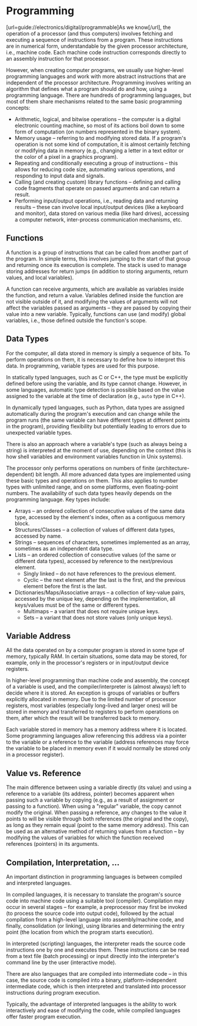 <!--
SPDX-FileCopyrightText: Robert Ryszard Paciorek <rrp@opcode.eu.org>
SPDX-License-Identifier: MIT

AI tools (chat GPT) have been used for text translation and editing.
-->

Programming
============

[url=guide://electronics/digital/programmable]As we know[/url], the operation of a processor (and thus computers) involves fetching and executing a sequence of instructions from a program. These instructions are in numerical form, understandable by the given processor architecture, i.e., machine code. Each machine code instruction corresponds directly to an assembly instruction for that processor.

However, when creating computer programs, we usually use higher-level programming languages and work with more abstract instructions that are independent of the processor architecture. Programming involves writing an algorithm that defines what a program should do and how, using a programming language. There are hundreds of programming languages, but most of them share mechanisms related to the same basic programming concepts:

* Arithmetic, logical, and bitwise operations – the computer is a digital electronic counting machine, so most of its actions boil down to some form of computation (on numbers represented in the binary system).
* Memory usage – referring to and modifying stored data. If a program's operation is not some kind of computation, it is almost certainly fetching or modifying data in memory (e.g., changing a letter in a text editor or the color of a pixel in a graphics program).
* Repeating and conditionally executing a group of instructions – this allows for reducing code size, automating various operations, and responding to input data and signals.
* Calling (and creating custom) library functions – defining and calling code fragments that operate on passed arguments and can return a result.
* Performing input/output operations, i.e., reading data and returning results – these can involve local input/output devices (like a keyboard and monitor), data stored on various media (like hard drives), accessing a computer network, inter-process communication mechanisms, etc.

## Functions

A function is a group of instructions that can be called from another part of the program. In simple terms, this involves jumping to the start of that group and returning once its execution is complete. The stack is used to manage storing addresses for return jumps (in addition to storing arguments, return values, and local variables).

A function can receive arguments, which are available as variables inside the function, and return a value. Variables defined inside the function are not visible outside of it, and modifying the values of arguments will not affect the variables passed as arguments – they are passed by copying their value into a new variable. Typically, functions can use (and modify) global variables, i.e., those defined outside the function's scope.

## Data Types

For the computer, all data stored in memory is simply a sequence of bits. To perform operations on them, it is necessary to define how to interpret this data. In programming, variable types are used for this purpose.

In statically typed languages, such as C or C++, the type must be explicitly defined before using the variable, and its type cannot change. However, in some languages, automatic type detection is possible based on the value assigned to the variable at the time of declaration (e.g., `auto` type in C++).

In dynamically typed languages, such as Python, data types are assigned automatically during the program's execution and can change while the program runs (the same variable can have different types at different points in the program), providing flexibility but potentially leading to errors due to unexpected variable types.

There is also an approach where a variable's type (such as always being a string) is interpreted at the moment of use, depending on the context (this is how shell variables and environment variables function in Unix systems).

The processor only performs operations on numbers of finite (architecture-dependent) bit length. All more advanced data types are implemented using these basic types and operations on them. This also applies to number types with unlimited range, and on some platforms, even floating-point numbers. The availability of such data types heavily depends on the programming language. Key types include:

* Arrays – an ordered collection of consecutive values of the same data type, accessed by the element's index, often as a contiguous memory block.
* Structures/Classes – a collection of values of different data types, accessed by name.
* Strings – sequences of characters, sometimes implemented as an array, sometimes as an independent data type.
* Lists – an ordered collection of consecutive values (of the same or different data types), accessed by reference to the next/previous element.
   * Singly linked – do not have references to the previous element.
   * Cyclic – the next element after the last is the first, and the previous element before the first is the last.
* Dictionaries/Maps/Associative arrays – a collection of key-value pairs, accessed by the unique key, depending on the implementation, all keys/values must be of the same or different types.
   * Multimaps – a variant that does not require unique keys.
   * Sets – a variant that does not store values (only unique keys).

## Variable Address

All the data operated on by a computer program is stored in some type of memory, typically RAM. In certain situations, some data may be stored, for example, only in the processor's registers or in input/output device registers.

In higher-level programming than machine code and assembly, the concept of a variable is used, and the compiler/interpreter is (almost always) left to decide where it is stored. An exception is groups of variables or buffers explicitly allocated in memory. Due to the limited number of processor registers, most variables (especially long-lived and larger ones) will be stored in memory and transferred to registers to perform operations on them, after which the result will be transferred back to memory.

Each variable stored in memory has a memory address where it is located. Some programming languages allow referencing this address via a pointer to the variable or a reference to the variable (address references may force the variable to be placed in memory even if it would normally be stored only in a processor register).

## Value vs. Reference

The main difference between using a variable directly (its value) and using a reference to a variable (its address, pointer) becomes apparent when passing such a variable by copying (e.g., as a result of assignment or passing to a function).
When using a "regular" variable, the copy cannot modify the original. When passing a reference, any changes to the value it points to will be visible through both references (the original and the copy), as long as they remain equal (point to the same memory address).
This can be used as an alternative method of returning values from a function – by modifying the values of variables for which the function received references (pointers) in its arguments.

## Compilation, Interpretation, ...

An important distinction in programming languages is between compiled and interpreted languages.

In compiled languages, it is necessary to translate the program's source code into machine code using a suitable tool (compiler). Compilation may occur in several stages – for example, a preprocessor may first be invoked (to process the source code into output code), followed by the actual compilation from a high-level language into assembly/machine code, and finally, consolidation (or linking), using libraries and determining the entry point (the location from which the program starts execution).

In interpreted (scripting) languages, the interpreter reads the source code instructions one by one and executes them. These instructions can be read from a text file (batch processing) or input directly into the interpreter's command line by the user (interactive mode).

There are also languages that are compiled into intermediate code – in this case, the source code is compiled into a binary, platform-independent intermediate code, which is then interpreted and translated into processor instructions during program execution.

Typically, the advantage of interpreted languages is the ability to work interactively and ease of modifying the code, while compiled languages offer faster program execution.
